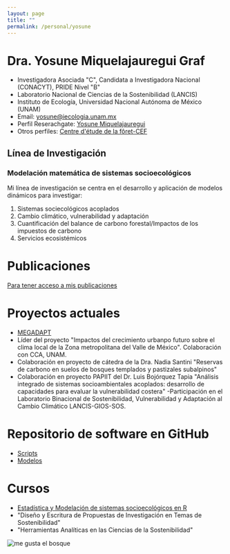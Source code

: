 ```yaml
---
layout: page
title: ""
permalink: /personal/yosune
---
```


# Dra. Yosune Miquelajauregui Graf

- Investigadora Asociada "C", Candidata a Investigadora Nacional (CONACYT), PRIDE Nivel "B"
- Laboratorio Nacional de Ciencias de la Sostenibilidad (LANCIS)
- Instituto de Ecología, Universidad Nacional Autónoma de México (UNAM)
- Email: yosune@iecologia.unam.mx
- Perfil Reserachgate: [Yosune Miquelajauregui](https://www.researchgate.net/profile/Yosune_Miquelajauregui/publications)
- Otros perfiles: [Centre d'étude de la fôret-CEF](http://www.cef-cfr.ca/index.php?n=MEmbres.YosuneMiquelajauregui)

## Línea de Investigación

### Modelación matemática de sistemas socioecológicos

 Mi línea de investigación se centra en el desarrollo y aplicación de modelos dinámicos para investigar:

 1. Sistemas sociecológicos acoplados
 2. Cambio climático, vulnerabilidad y adaptación
 3. Cuantificación del balance de carbono forestal/Impactos de los impuestos de carbono
 4. Servicios ecosistémicos 

# Publicaciones
 [Para tener acceso a mis publicaciones](https://www.researchgate.net/profile/Yosune_Miquelajauregui/publications)

# Proyectos actuales
 
 - [MEGADAPT]( http://megadapt.weebly.com/)
 - Líder del proyecto "Impactos del crecimiento urbanpo futuro sobre el clima local de la Zona metropolitana del Valle de México".  Colaboración con CCA, UNAM.
 - Colaboración en proyecto de cátedra de la Dra. Nadia Santini "Reservas de carbono en suelos de bosques templados y   pastizales subalpinos" 
 - Colaboración en proyecto PAPIIT del Dr. Luis Bojórquez Tapia "Análisis integrado de sistemas socioambientales acoplados: desarrollo de capacidades para evaluar la vulnerabilidad costera" 
 -Participación en el Laboratorio Binacional de Sostenibilidad, Vulnerabilidad y Adaptación al Cambio Climático LANCIS-GIOS-SOS.

# Repositorio de software en GitHub

 - [Scripts](http://lancis.ecologia.unam.mx/R_Scripts_Catalogue/)
 - [Modelos](https://github.com/yosunemiquela)
 
# Cursos

 - [Estadística y Modelación de sistemas socioecológicos en R](http://lancis.ecologia.unam.mx/R_Scripts_Catalogue/)
 - "Diseño y Escritura de Propuestas de Investigación en Temas de Sostenibilidad"
 - "Herramientas Analíticas en las Ciencias de la Sostenibilidad"

![me gusta el bosque](http://lasdoscastillas.net/wp-content/uploads/2014/02/Bosque.jpg)
